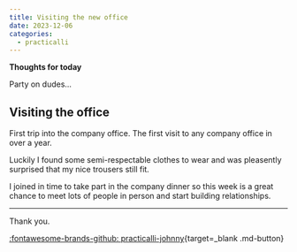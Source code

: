 ```yaml
---
title: Visiting the new office
date: 2023-12-06
categories:
  - practicalli
---
```


**Thoughts for today**

Party on dudes...

<!-- more -->

## Visiting the office

First trip into the company office.  The first visit to any company office in over a year.

Luckily I found some semi-respectable clothes to wear and was pleasently surprised that my nice trousers still fit.

I joined in time to take part in the company dinner so this week is a great chance to meet lots of people in person and start building relationships.

---
Thank you.

[:fontawesome-brands-github: practicalli-johnny](https://github.com/practicalli-johnny){target=_blank .md-button}

